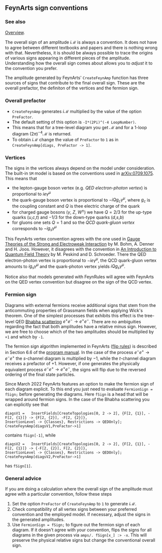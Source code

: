## FeynArts sign conventions

### See also

[Overview](FeynCalc.md).

The overall sign of an amplitude $i \mathcal{M}$ is always a convention. It does not have to agree between different textbooks and papers and there is nothing wrong with that. Nevertheless, it is should be always possible to trace the origins of various signs appearing in different pieces of the amplitude. Understanding how the overall sign comes about allows you to *adjust* it to the convention you prefer.

The amplitude generated by FeynArts' `CreateFeynAmp` function has three sources of signs that contribute to the final overall sign. These are the overall prefactor, the definiton of the vertices and the fermion sign.

### Overall prefactor

- `CreateFeynAmp` generates $i \mathcal{M}$ multiplied by the value of the option `PreFactor`. 
- The default setting of this option is `-I*(2Pi)^(-4 LoopNumber)`. 
- This means that for a tree-level diagram you get $\mathcal{M}$ and for a 1-loop diagram $(2\pi)^{-4} \mathcal{M}$ is returned.
- To obtain $i \mathcal{M}$ change the value of `PreFactor` to `1` as in `CreateFeynAmp[diags, PreFactor -> 1]`.

### Vertices

The signs in the vertices always depend on the model under consideration. The built-in `SM` model is based on the conventions used in [arXiv:0709.1075](https://arxiv.org/abs/0709.1075v1). This means that

- the lepton-gauge boson vertex (e.g. *QED electron-photon vertex*) is proportional to $i e \gamma^\mu$
- the quark-gauge boson vertex is proportional to $- i Q g_c \gamma^\mu$, where $g_c$ is the coupling constant and $Q$ is thee electric charge of the quark
- for charged gauge bosons ($\gamma$, $Z$, $W^{\pm}$) we have $Q = 2/3$ for the up-type quarks ($u$,$c$,$t$) and $-1/3$ for the down-type quarks ($d$,$s$,$b$)
- for gluons one sets $Q=1$ and so the *QCD quark-gluon vertex* corresponds to $- i g_s \gamma^\mu$

This FeynArts vertex convention agrees with the one used in [Gauge Theories of the Strong and Electroweak Interaction](https://doi.org/10.1007/978-3-322-80160-9) by M. Bohm, A. Denner and H. Joos. However, it disagrees with the convention in [An Introduction to Quantum Field Theory](https://doi.org/10.1201/9780429503559) by M. Peskind and D. Schroeder. There the QED electron-photon vertex is proportional to $- i e \gamma^\mu$, the QCD quark-gluon vertex amounts to $i g_s \gamma^\mu$ and the quark-photon vertex yields $i Q g_s \gamma^\mu$.

Notice also that models generated with FeynRules will agree with FeynArts on the QED vertex convention but disagree on the sign of the QCD vertex.

### Fermion sign

Diagrams with external fermions receive additional signs that stem from the anticommuting properties of Grassmann fields when applying Wick's theorem. One of the simplest processes that exhibits this effect is the tree-level QED [Bhabha scattering](https://en.wikipedia.org/wiki/Bhabha_scattering) $e^+ e^- \to e^+ e^-$. There are no ambiguities regarding the fact that both amplitudes have a relative minus sign. However, we are free to choose which of the two amplitudes should be multiplied by `+1` and which by `-1`.

The fermion sign algorithm implemented in FeynArts ([flip rules](https://inspirehep.net/literature/336411)) is described in Section 6.6
of the [program manual](http://www.feynarts.de/FA3Guide.pdf). In the case of the process $e^- e^+ \to e^- e^+$ the $s$-channel diagram 
is multiplied by $-1$, while the $t$-channel diagram receives a prefactor of $+1$. However, if one generates the physically equivalent process $e^- e^+ \to e^+ e^-$, the signs will flip due to the reversed ordering of the final state particles.

Since March 2022 FeynArts features an option to make the fermion sign of each diagram explicit. To this end you just need to evaluate
`FermionSign = fSign;` before generating the diagrams. Here `fSign` is a head that will be wrapped around fermion signs. In the case of the Bhabha scattering you can explicitly see that

```
diagsV1 =   InsertFields[CreateTopologies[0, 2 -> 2], {F[2, {1}], -F[2, {1}]} -> {F[2, {2}], -F[2, {2}]}, 
InsertionLevel -> {Classes}, Restrictions -> QEDOnly];
CreateFeynAmp[diagsV1,PreFactor->1]
```

contains `fSign[-1]`, while

```
diagsV2 =   InsertFields[CreateTopologies[0, 2 -> 2], {F[2, {1}], -F[2, {1}]} -> {-F[2, {2}], F[2, {2}]}, 
InsertionLevel -> {Classes}, Restrictions -> QEDOnly];
CreateFeynAmp[diagsV2,PreFactor->1]
```

has `fSign[1]`.

### General advice

If you are doing a calculation where the overall sign of the amplitude must agree with a particular convention, follow these steps

1. Set the option `PreFactor` of `CreateFeynAmp` to `1` to generate $i \mathcal{M}$.
2. Check compatibility of all vertex signs between your preferred convention and the employed model. If necessary, adjust the signs in the generated amplitudes.
3.  Use `FermionSign = fSign;` to figure out the fermion sign of each diagram. If it doesn't agree with your convention, flips the signs for all diagrams in the given process via `amps/. fSign[x_] :> -x`. This will preserve the physical relative signs but change the conventional overall sign.